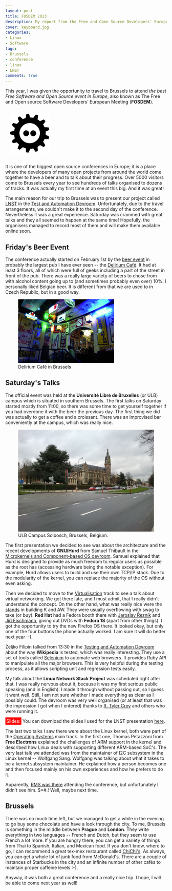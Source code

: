 ```yaml
---
layout: post
title: FOSDEM 2013
description: My report from the Free and Open Source Developers' European Meeting.
cover: keyboard.jpg
categories:
- Linux
- Software
tags:
- Brussels
- conference
- linux
- LNST
comments: true
---
```

This year, I was given the opportunity to travel to Brussels to attend _the best
Free Software and Open Source event in Europe_, also known as The Free and Open
source Software Developers’ European Meeting (**FOSDEM**).

<img src="/assets/images/posts/fosdem-logo.png" alt="FOSDEM logo"
     class="pull-right" style="margin: 15px;">

It is one of the biggest open source conferences in Europe; it is a place where
the developers of many open projects from around the world come together to
have a beer and to talk about their progress. Over 5000 visitors come to
Brussels every year to see hundreds of talks organised to dozens of tracks.
It was actually my first time at an event this big. And it was great!

The main reason for our trip to Brussels was to present our project called
[LNST](https://fedorahosted.org/lnst/wiki "LNST Project Homepage") in the [Test
and Automation
Devroom](https://fosdem.org/2013/schedule/track/testing_and_automation/ "Test
and Automation Devroom Schedule"). Unfortunately, due to the travel
arrangements, we couldn't make it to the second day of the conference.
Nevertheless it was a great experience. Saturday was crammed with great talks
and they all seemed to happen at the same time! Hopefully, the organisers
managed to record most of them and will make them available online soon.

## Friday's Beer Event

The conference actually started on February 1st by the [beer
event](https://fosdem.org/2013/practical/beerevent/ "FOSDEM 2013 Beer Event")
in probably the largest pub I have ever seen -- the [Delirium
Café](http://deliriumcafe.be/ "Delirium Café Website"). It had at least 3
floors, all of which were full of geeks including a part of the street in front
of the pub. There was a really large variety of beers to chose from with
alcohol content going up to (and sometimes probably even over) 10%. I
personally liked Belgian beer. It is different from that we are used to in
Czech Republic, but in a good way.

<figure class="full">
	<a href="/assets/images/posts/delirium.jpg">
        <img src="/assets/images/posts/delirium.jpg" alt="Delirium Café">
    </a>
	<figcaption>
        Delirium Café in Brussels
    </figcaption>
</figure>

## Saturday's Talks

The official event was held at the **Université Libre de Bruxelles** (or ULB)
campus which is situated in southern Brussels. The first talks on Saturday
started mostly from 11:00, so there was some time to get yourself together if
you had overdone it with the beer the previous day. The first thing we did was
actually to get a coffee and a croissant. There was an improvised bar
conveniently at the campus, which was really nice.

<figure class="figure">
	<a href="/assets/images/posts/udb.jpg">
        <img src="/assets/images/posts/udb.jpg" alt="ULB Campus Brussels">
    </a>
	<figcaption>
        ULB Campus Solbosch, Brussels, Belgium.
    </figcaption>
</figure>

The first presentation we decided to see was about the architecture and the
recent developments of **GNU/Hurd** from Samuel Thibault in the  [Microkernels
and Component-based OS
devroom](https://fosdem.org/2013/schedule/track/microkernels_and_component_based_os/).
Samuel explained that Hurd is designed to provide as much freedom to regular
users as possible as the root has (accessing hardware being the notable
exception). For example, Hurd allows users to build and use their own TCP/IP
stack. Due to the modularity of the kernel, you can replace the majority of the
OS without even asking.

Then we decided to move to the
[Virtualisation](https://fosdem.org/2013/schedule/track/virtualisation/ "FOSDEM
Virtualisation Track") track to see a talk about virtual networking. We got
there late, and I must admit, that I really didn't understand the concept. On
the other hand, what was really nice were the
[stands](https://fosdem.org/2013/stands/ "FOSDEM Stands") in building K and AW.
They were usually overflowing with swag to take (or buy). **Red Hat** had a
Fedora booth there with [Jaroslav Řezník](https://twitter.com/RezzaBuh
"@RezzaBuh") and [Jiří Eischmann](https://twitter.com/Sesivany "@sesivany"),
giving out DVDs with **Fedora 18** (apart from other things). I got the
opportunity to try the new Firefox OS there. It looked okay, but only one of
the four buttons the phone actually worked. I am sure it will do better next
year :-).

Željko Filipin talked from 13:30 in the [Testing and Automation
Devroom](https://fosdem.org/2013/schedule/track/testing_and_automation/
"Testing and Automation Devroom") about the way **Wikipedia** is tested, which
was really interesting. They use a set of tools called
[Selenium](http://seleniumhq.org/) to automate web browsers. It provides Ruby
API to manipulate all the major browsers. This is very helpful during the
testing process, as it allows scripting unit and regression tests easily.

My talk about the **Linux Network Stack Project** was scheduled right after
that. I was really nervous about it, because it was my first serious public
speaking (and in English). I made it through without passing out, so I guess it
went well. Still, I am not sure whether I made everything as clear as I
possibly could. The devroom was very well organised (or at least that was the
impression I got when I entered) thanks to [R. Tyler
Croy](https://twitter.com/agentdero "@agentdero") and others who were running
it.

<span style="background-color:red;color:white;padding:3px;">Slides:</span>
You can download the slides I used for the LNST presentation
[here](/assets/lnst.pdf).

The last two talks I saw there were about the Linux kernel, both were part of
the [Operating
Systems](https://fosdem.org/2013/schedule/track/operating_systems/ "Operating
Systems Track") main track. In the first one, Thomas Petazzoni from **Free
Electrons** explained the challenges of ARM support in the kernel and described
how Linux deals with supporting different ARM-based SoC's. The very last talk
we attended was from the maintainer of I2C subsystem in the Linux kernel --
Wolfgang Sang. Wolfgang was talking about what it takes to be a kernel
subsystem maintainer. He explained how a person becomes one and then focused
mainly on his own experiences and how he prefers to do it.

Apparently, [RMS was
there](https://twitter.com/Sesivany/status/297751691128872960) attending the
conference, but unfortunately I didn't see him. $\*#.! Well, maybe next time.

## Brussels

There was no much time left, but we managed to get a while in the evening to
go buy some chocolate and have a look through the city. To me, Brussels is
something in the middle between **Prague** and **London**. They write
everything in two languages -- French and Dutch, but they seem to use French a
lot more. If you are hungry there, you can get a variety of things from Thai to
Spanish, Italian, and Mexican food. If you don't know, where to go, I can
recommend a great tex-mex restaurant called
[ChiChi's](http://www.chichis.be/brussels.html). As always, you can get a whole
lot of junk food from McDonald's. There are a couple of instances of Starbucks
in the city and an infinite number of other cafés to maintain proper caffeine
levels :-).

Anyway, it was both a great conference and a really nice trip. I hope, I will
be able to come next year as well!
